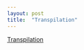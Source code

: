 ```yaml
---
layout: post
title:  "Transpilation"
---
```


[Transpilation](https://github.com/guitarvydas/guitarvydas.github.io/blob/master/assets/2012-07-12-Transpilation/index.html)


<script src="https://utteranc.es/client.js" 
        repo="guitarvydas/guitarvydas.github.io" 
        issue-term="pathname" 
        theme="github-light" 
        crossorigin="anonymous" 
        async> 
</script> 
